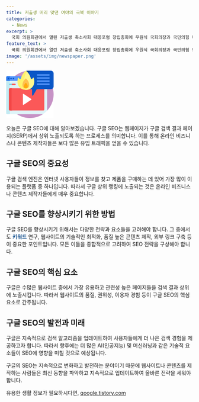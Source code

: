 ```yaml
---
title: 저출생 머리 맞댄 여야의 극복 이야기
categories:
  - News
excerpt: >
  국회 의원회관에서 열린 저출생 축소사회 대응포럼 창립총회에 우원식 국회의장과 국민의힘 황우여 비대위원장, 추경호 원내대표, 더불어민주당 백혜련, 김정재 의원 등이 참석했다.
feature_text: >
  국회 의원회관에서 열린 저출생 축소사회 대응포럼 창립총회에 우원식 국회의장과 국민의힘 황우여 비대위원장, 추경호 원내대표, 더불어민주당 백혜련, 김정재 의원 등이 참석했다.
image: '/assets/img/newspaper.png'
---
```


<p><img src="/assets/img/news.png" alt="rentncar 속보" /></p>

<p>오늘은 구글 SEO에 대해 알아보겠습니다. 구글 SEO는 웹페이지가 구글 검색 결과 페이지(SERP)에서 상위 노출되도록 하는 프로세스를 의미합니다. 이를 통해 온라인 비즈니스나 콘텐츠 제작자들은 보다 많은 유입 트래픽을 얻을 수 있습니다.</p>

<h2 data-ke-size="size26">구글 SEO의 중요성</h2>

<p data-ke-size="size16">구글 검색 엔진은 인터넷 사용자들이 정보를 찾고 제품을 구매하는 데 있어 가장 많이 이용되는 플랫폼 중 하나입니다. 따라서 구글 상위 랭킹에 노출되는 것은 온라인 비즈니스나 콘텐츠 제작자들에게 매우 중요합니다.</p>

<h2 data-ke-size="size26">구글 SEO를 향상시키기 위한 방법</h2>

<p data-ke-size="size16">구글 SEO를 향상시키기 위해서는 다양한 전략과 요소들을 고려해야 합니다. 그 중에서도 <b><span style="color: #1a5490;">키워드</span></b> 연구, 웹사이트의 기술적인 최적화, 품질 높은 콘텐츠 제작, 외부 링크 구축 등이 중요한 포인트입니다. 모든 이들을 종합적으로 고려하여 SEO 전략을 구상해야 합니다.</p>

<h2 data-ke-size="size26">구글 SEO의 핵심 요소</h2>

<p data-ke-size="size16">구글은 수많은 웹사이트 중에서 가장 유용하고 관련성 높은 페이지들을 검색 결과 상위에 노출시킵니다. 따라서 웹사이트의 품질, 권위성, 이용자 경험 등이 구글 SEO의 핵심 요소로 간주됩니다.</p>

<h2 data-ke-size="size26">구글 SEO의 발전과 미래</h2>

<p data-ke-size="size16">구글은 지속적으로 검색 알고리즘을 업데이트하여 사용자들에게 더 나은 검색 경험을 제공하고자 합니다. 따라서 향후에는 더 많은 AI(인공지능) 및 머신러닝과 같은 기술적 요소들이 SEO에 영향을 미칠 것으로 예상됩니다.</p>

<p>구글의 SEO는 지속적으로 변화하고 발전하는 분야이기 때문에 웹사이트나 콘텐츠를 제작하는 사람들은 최신 동향을 파악하고 지속적으로 업데이트하여 올바른 전략을 세워야 합니다.</p>
유용한 생활 정보가 필요하시다면, <a href="https://qoogle.tistory.com" rel="dofollow">qoogle.tistory.com</a>


